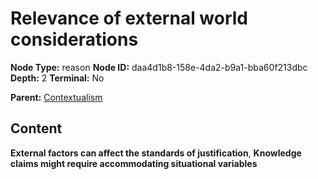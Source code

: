 # Relevance of external world considerations

**Node Type:** reason
**Node ID:** daa4d1b8-158e-4da2-b9a1-bba60f213dbc
**Depth:** 2
**Terminal:** No

**Parent:** [Contextualism](contextualism.md)

## Content

**External factors can affect the standards of justification**, **Knowledge claims might require accommodating situational variables**
